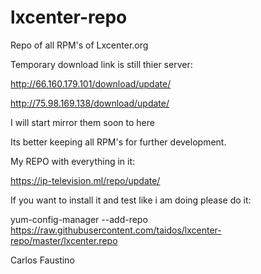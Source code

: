 # lxcenter-repo
Repo of all RPM's of Lxcenter.org

Temporary download link is still thier server:

http://66.160.179.101/download/update/

http://75.98.169.138/download/update/


I will start mirror them soon to here

Its better keeping all RPM's for further development.

My REPO with everything in it:

https://ip-television.ml/repo/update/

If you want to install it and test like i am doing please do it:

yum-config-manager --add-repo https://raw.githubusercontent.com/taidos/lxcenter-repo/master/lxcenter.repo

Carlos Faustino
